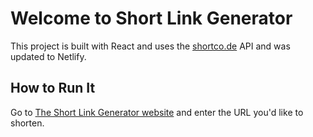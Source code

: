 # Welcome to Short Link Generator

This project is built with React and uses the [shortco.de](https://shrtco.de/) API and was updated to Netlify.

## How to Run It

Go to [The Short Link Generator website](https://short-link-generator.netlify.app/) and enter the URL you'd like to shorten. 

